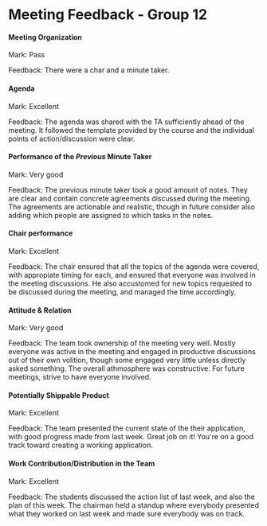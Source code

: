 # Meeting Feedback - Group 12

#### Meeting Organization

Mark: Pass

Feedback: There were a char and a minute taker.


#### Agenda 

Mark: Excellent

Feedback: The agenda was shared with the TA sufficiently ahead of the meeting. It followed the template provided by the course and the individual points of action/discussion were clear.


#### Performance of the *Previous* Minute Taker

Mark: Very good

Feedback: The previous minute taker took a good amount of notes. They are clear and contain concrete agreements discussed during the meeting. The agreements are actionable and realistic, though in future consider also adding which people are assigned to which tasks in the notes.


#### Chair performance

Mark: Excellent

Feedback: The chair ensured that all the topics of the agenda were covered, with appropiate timing for each, and ensured that everyone was involved in the meeting discussions. He also accustomed for new topics requested to be discussed during the meeting, and managed the time accordingly.


#### Attitude & Relation

Mark: Very good

Feedback: The team took ownership of the meeting very well. Mostly everyone was active in the meeting and engaged in productive discussions out of their own volition, though some engaged very little unless directly asked something. The overall athmosphere was constructive. For future meetings, strive to have everyone involved.


#### Potentially Shippable Product

Mark: Excellent

Feedback: The team presented the current state of the their application, with good progress made from last week. Great job on it! You're on a good track toward creating a working application.


#### Work Contribution/Distribution in the Team

Mark: Excellent

Feedback: The students discussed the action list of last week, and also the plan of this week. The chairman held a standup where everybody presented what they worked on last week and made sure everybody was on track.

